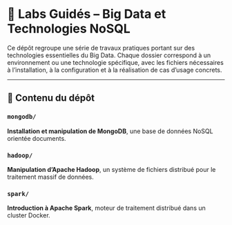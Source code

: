 # 📘 Labs Guidés – Big Data et Technologies NoSQL

Ce dépôt regroupe une série de travaux pratiques portant sur des technologies essentielles du Big Data. Chaque dossier correspond à un environnement ou une technologie spécifique, avec les fichiers nécessaires à l’installation, à la configuration et à la réalisation de cas d’usage concrets.

---

## 📁 Contenu du dépôt

### `mongodb/`  
**Installation et manipulation de MongoDB**, une base de données NoSQL orientée documents.

### `hadoop/`  
**Manipulation d’Apache Hadoop**, un système de fichiers distribué pour le traitement massif de données.

### `spark/`  
**Introduction à Apache Spark**, moteur de traitement distribué dans un cluster Docker.

